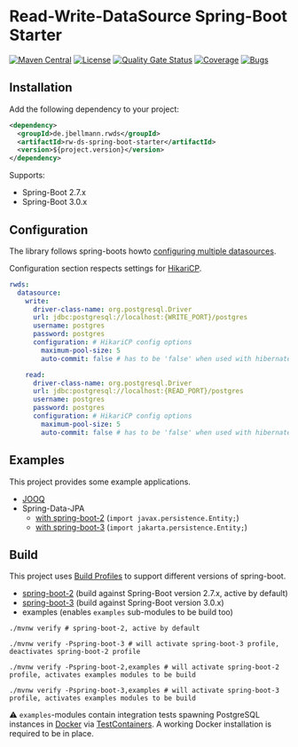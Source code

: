 # Read-Write-DataSource Spring-Boot Starter

[![Maven Central](https://img.shields.io/maven-central/v/de.jbellmann.rwds/rw-ds-parent.svg)](https://maven-badges.herokuapp.com/maven-central/de.jbellmann.rwds/rw-ds-parent)
[![License](https://img.shields.io/badge/license-MIT-blue.svg)](https://raw.githubusercontent.com/jbellmann/rw-ds/main/LICENSE)
[![Quality Gate Status](https://sonarcloud.io/api/project_badges/measure?project=jbellmann_rw-ds&metric=alert_status)](https://sonarcloud.io/summary/new_code?id=jbellmann_rw-ds)
[![Coverage](https://sonarcloud.io/api/project_badges/measure?project=jbellmann_rw-ds&metric=coverage)](https://sonarcloud.io/summary/new_code?id=jbellmann_rw-ds)
[![Bugs](https://sonarcloud.io/api/project_badges/measure?project=jbellmann_rw-ds&metric=bugs)](https://sonarcloud.io/summary/new_code?id=jbellmann_rw-ds)

## Installation

Add the following dependency to your project:

```xml
<dependency>
  <groupId>de.jbellmann.rwds</groupId>
  <artifactId>rw-ds-spring-boot-starter</artifactId>
  <version>${project.version}</version>
</dependency>
```

Supports:
- Spring-Boot 2.7.x
- Spring-Boot 3.0.x

## Configuration

The library follows spring-boots howto [configuring multiple datasources](https://docs.spring.io/spring-boot/docs/current/reference/html/howto.html#howto.data-access.configure-two-datasources).

Configuration section respects settings for [HikariCP](https://github.com/brettwooldridge/HikariCP#frequently-used).

```yaml
rwds:
  datasource:
    write:
      driver-class-name: org.postgresql.Driver
      url: jdbc:postgresql://localhost:{WRITE_PORT}/postgres
      username: postgres
      password: postgres
      configuration: # HikariCP config options
        maximum-pool-size: 5
        auto-commit: false # has to be 'false' when used with hibernate

    read:
      driver-class-name: org.postgresql.Driver
      url: jdbc:postgresql://localhost:{READ_PORT}/postgres
      username: postgres
      password: postgres
      configuration: # HikariCP config options
        maximum-pool-size: 5
        auto-commit: false # has to be 'false' when used with hibernate
```

## Examples

This project provides some example applications.

- [JOOQ](https://github.com/jbellmann/rw-ds/tree/main/examples/examples-jooq)
- Spring-Data-JPA 
  - [with spring-boot-2](https://github.com/jbellmann/rw-ds/tree/main/examples/examples-hibernate-spring-boot-2) (`import javax.persistence.Entity;`)
  - [with spring-boot-3](https://github.com/jbellmann/rw-ds/tree/main/examples/examples-hibernate-spring-boot-3) (`import jakarta.persistence.Entity;`)

## Build

This project uses [Build Profiles](https://maven.apache.org/guides/introduction/introduction-to-profiles.html) to support different versions of spring-boot.
- [spring-boot-2](https://github.com/jbellmann/rw-ds/blob/main/pom.xml#L145) (build against Spring-Boot version 2.7.x, active by default)
- [spring-boot-3](https://github.com/jbellmann/rw-ds/blob/main/pom.xml#L134) (build against Spring-Boot version 3.0.x)
- examples (enables `examples` sub-modules to be build too)

```shell
./mvnw verify # spring-boot-2, active by default
```

```shell
./mvnw verify -Pspring-boot-3 # will activate spring-boot-3 profile, deactivates spring-boot-2 profile
```

```shell
./mvnw verify -Pspring-boot-2,examples # will activate spring-boot-2 profile, activates examples modules to be build
```

```shell
./mvnw verify -Pspring-boot-3,examples # will activate spring-boot-3 profile, activates examples modules to be build
```

:warning: `examples`-modules contain integration tests spawning PostgreSQL instances in [Docker](https://www.docker.com/) via [TestContainers](https://testcontainers.org). A working Docker installation is required to be in place.
